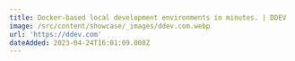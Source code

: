 ```yaml
---
title: Docker-based local development environments in minutes. | DDEV
image: /src/content/showcase/_images/ddev.com.webp
url: 'https://ddev.com'
dateAdded: 2023-04-24T16:01:09.000Z
---
```


